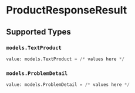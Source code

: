 # ProductResponseResult


## Supported Types

### `models.TextProduct`

```python
value: models.TextProduct = /* values here */
```

### `models.ProblemDetail`

```python
value: models.ProblemDetail = /* values here */
```

